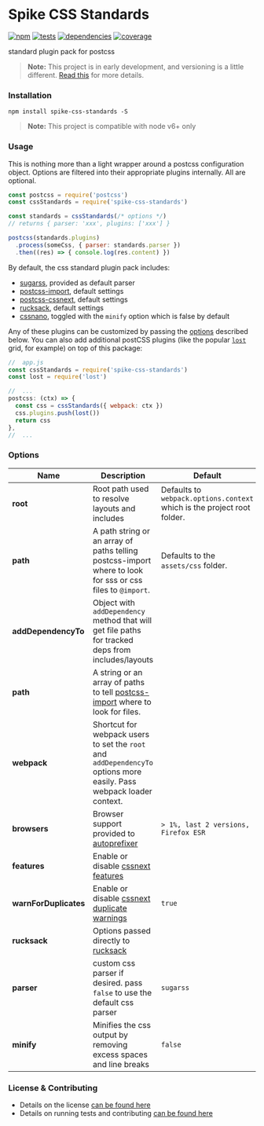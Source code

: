 # Spike CSS Standards

[![npm](https://img.shields.io/npm/v/spike-css-standards.svg?style=flat-square)](https://npmjs.com/package/spike-css-standards)
[![tests](https://img.shields.io/travis/static-dev/spike-css-standards.svg?style=flat-square)](https://travis-ci.org/static-dev/spike-css-standards?branch=master)
[![dependencies](https://img.shields.io/david/static-dev/spike-css-standards.svg?style=flat-square)](https://david-dm.org/static-dev/spike-css-standards)
[![coverage](https://img.shields.io/coveralls/static-dev/spike-css-standards.svg?style=flat-square)](https://coveralls.io/r/static-dev/spike-css-standards?branch=master)

standard plugin pack for postcss

> **Note:** This project is in early development, and versioning is a little different. [Read this](http://markup.im/#q4_cRZ1Q) for more details.


### Installation

`npm install spike-css-standards -S`

> **Note:** This project is compatible with node v6+ only

### Usage

This is nothing more than a light wrapper around a postcss configuration object. Options are filtered into their appropriate plugins internally. All are optional.

```js
const postcss = require('postcss')
const cssStandards = require('spike-css-standards')

const standards = cssStandards(/* options */)
// returns { parser: 'xxx', plugins: ['xxx'] }

postcss(standards.plugins)
  .process(someCss, { parser: standards.parser })
  .then((res) => { console.log(res.content) })

```

By default, the css standard plugin pack includes:

- [sugarss](https://github.com/postcss/sugarss), provided as default parser
- [postcss-import](https://github.com/postcss/postcss-import), default settings
- [postcss-cssnext](http://cssnext.io/), default settings
- [rucksack](https://simplaio.github.io/rucksack/), default settings
- [cssnano](http://cssnano.co/), toggled with the `minify` option which is false by default

Any of these plugins can be customized by passing the [options](#options) described below. You can also add additional postCSS plugins (like the popular [`lost`](https://github.com/peterramsing/lost) grid, for example) on top of this package:

```js
//  app.js
const cssStandards = require('spike-css-standards')
const lost = require('lost')

//  ...
postcss: (ctx) => {
  const css = cssStandards({ webpack: ctx })
  css.plugins.push(lost())
  return css
},
//  ...
```

### Options

| Name | Description | Default |
| ---- | ----------- | ------- |
| **root** | Root path used to resolve layouts and includes | Defaults to `webpack.options.context` which is the project root folder.|
| **path** | A path string or an array of paths telling postcss-import where to look for sss or css files to `@import`. | Defaults to the `assets/css` folder. |
| **addDependencyTo** | Object with `addDependency` method that will get file paths for tracked deps from includes/layouts | |
| **path** | A string or an array of paths to tell [postcss-import](https://github.com/postcss/postcss-import#path) where to look for files. | |
| **webpack** | Shortcut for webpack users to set the `root` and `addDependencyTo` options more easily. Pass webpack loader context. | |
| **browsers** | Browser support provided to [autoprefixer](http://cssnext.io/usage/#browsers) | `> 1%, last 2 versions, Firefox ESR` |
| **features** | Enable or disable [cssnext features](http://cssnext.io/usage/#features) | |
| **warnForDuplicates** | Enable or disable [cssnext duplicate warnings](http://cssnext.io/usage/#warnforduplicates) | `true` |
| **rucksack** | Options passed directly to [rucksack](http://simplaio.github.io/rucksack/docs/#options) | |
| **parser** | custom css parser if desired. pass `false` to use the default css parser | `sugarss` |
| **minify** | Minifies the css output by removing excess spaces and line breaks | `false` |

### License & Contributing

- Details on the license [can be found here](LICENSE.md)
- Details on running tests and contributing [can be found here](contributing.md)
